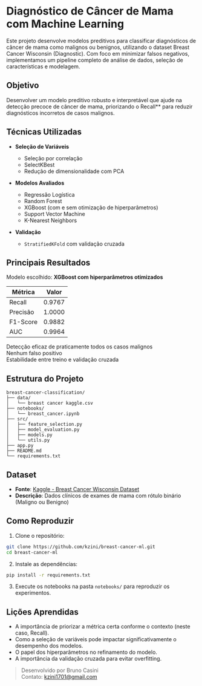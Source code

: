 # Diagnóstico de Câncer de Mama com Machine Learning

Este projeto desenvolve modelos preditivos para classificar diagnósticos de câncer de mama como malignos ou benignos, utilizando o dataset Breast Cancer Wisconsin (Diagnostic). Com foco em minimizar falsos negativos, implementamos um pipeline completo de análise de dados, seleção de características e modelagem.

## Objetivo

Desenvolver um modelo preditivo robusto e interpretável que ajude na detecção precoce de câncer de mama, priorizando o Recall** para reduzir diagnósticos incorretos de casos malignos.

## Técnicas Utilizadas

- **Seleção de Variáveis**
  - Seleção por correlação
  - SelectKBest
  - Redução de dimensionalidade com PCA

- **Modelos Avaliados**
  - Regressão Logística
  - Random Forest
  - XGBoost (com e sem otimização de hiperparâmetros)
  - Support Vector Machine
  - K-Nearest Neighbors
- **Validação**
  - `StratifiedKFold` com validação cruzada

## Principais Resultados

Modelo escolhido: **XGBoost com hiperparâmetros otimizados**

| Métrica   | Valor   |
|-----------|---------|
| Recall    | 0.9767  |
| Precisão  | 1.0000  |
| F1-Score  | 0.9882  |
| AUC       | 0.9964  |

Detecção eficaz de praticamente todos os casos malignos  
Nenhum falso positivo  
Estabilidade entre treino e validação cruzada

## Estrutura do Projeto

```
breast-cancer-classification/
├── data/
│   └── breast cancer kaggle.csv
├── notebooks/
│   └── breast_cancer.ipynb
├── src/
│   ├── feature_selection.py
│   ├── model_evaluation.py
│   ├── models.py
│   └── utils.py
├── app.py
├── README.md
└── requirements.txt
```

## Dataset

- **Fonte**: [Kaggle - Breast Cancer Wisconsin Dataset](https://www.kaggle.com/datasets/uciml/breast-cancer-wisconsin-data)
- **Descrição**: Dados clínicos de exames de mama com rótulo binário (Maligno ou Benigno)

## Como Reproduzir

1. Clone o repositório:
```bash
git clone https://github.com/kzini/breast-cancer-ml.git
cd breast-cancer-ml
```

2. Instale as dependências:
```bash
pip install -r requirements.txt
```

3. Execute os notebooks na pasta `notebooks/` para reproduzir os experimentos.

## Lições Aprendidas

- A importância de priorizar a métrica certa conforme o contexto (neste caso, Recall).
- Como a seleção de variáveis pode impactar significativamente o desempenho dos modelos.
- O papel dos hiperparâmetros no refinamento do modelo.
- A importância da validação cruzada para evitar overfitting.

> Desenvolvido por Bruno Casini  
> Contato: kzini1701@gmail.com
